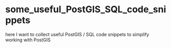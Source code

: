 # some_useful_PostGIS_SQL_code_snippets
here I want to collect useful PostGIS / SQL code snippets to simplify working with PostGIS
